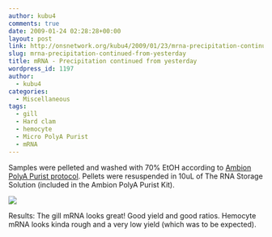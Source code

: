 ```yaml
---
author: kubu4
comments: true
date: 2009-01-24 02:28:28+00:00
layout: post
link: http://onsnetwork.org/kubu4/2009/01/23/mrna-precipitation-continued-from-yesterday/
slug: mrna-precipitation-continued-from-yesterday
title: mRNA - Precipitation continued from yesterday
wordpress_id: 1197
author:
  - kubu4
categories:
  - Miscellaneous
tags:
  - gill
  - Hard clam
  - hemocyte
  - Micro PolyA Purist
  - mRNA
---
```


Samples were pelleted and washed with 70% EtOH according to [Ambion PolyA Purist protocol](http://aquacul4.fish.washington.edu/Protocols:Information%20Sheets/Commercial%20Protocols:Manuals/Ambion%20-%20MicroPoly%28A%29Purist%20Kit.pdf). Pellets were resuspended in 10uL of The RNA Storage Solution (included in the Ambion PolyA Purist Kit).

![](http://eagle.fish.washington.edu/Arabidopsis/RNA%20Spec%20Readings/20090123%20RNA%20SJW.png)

Results: The gill mRNA looks great! Good yield and good ratios. Hemocyte mRNA looks kinda rough and a very low yield (which was to be expected).
